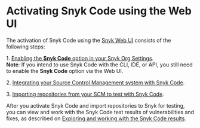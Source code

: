 # Activating Snyk Code using the Web UI

The activation of Snyk Code using the [Snyk Web UI](../../../getting-started/quickstart/create-a-snyk-account/logging-in-to-an-existing-account.md) consists of the following steps:

1\. [Enabling the **Snyk Code** option in your Snyk Org Settings](enabling-the-snyk-code-option-in-an-organization.md).\
**Note**: If you intend to use Snyk Code with the CLI, IDE, or API, you still need to enable the **Snyk Code** option via the Web UI.

2\. [Integrating your Source Control Management system with Snyk Code](integrating-your-source-control-system-with-your-snyk-account.md).

3\. [Importing repositories from your SCM to test with Snyk Code](importing-repositories-for-snyk-code-testing.md).

After you activate Snyk Code and import repositories to Snyk for testing, you can view and work with the Snyk Code test results of vulnerabilities and fixes, as described on [Exploring and working with the Snyk Code results](../exploring-and-working-with-snyk-code-results-in-the-web-ui/)_._
